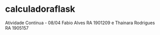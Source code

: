 # calculadoraflask
Atividade Contínua - 08/04
Fabio Alves RA 1901209 e Thainara Rodrigues RA 1905157
